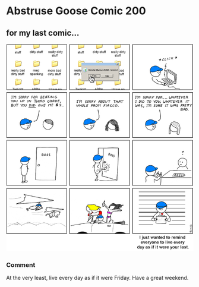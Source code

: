 # Abstruse Goose Comic 200
## for my last comic...

![image](comics/too_literal.png)
### Comment
At the very least, live every day as if it were Friday. Have a great weekend.
